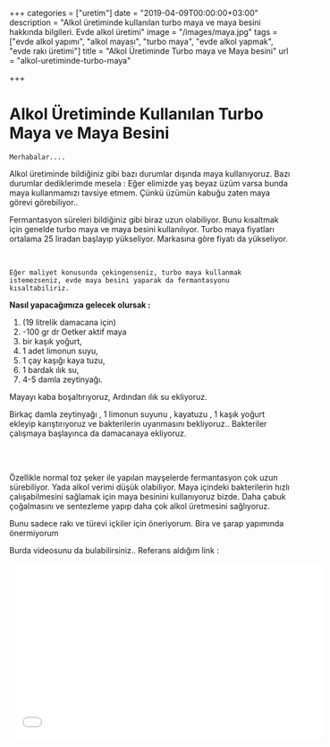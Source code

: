 +++
categories = ["uretim"]
date = "2019-04-09T00:00:00+03:00"
description = "Alkol üretiminde kullanılan turbo maya ve maya besini hakkında bilgileri. Evde alkol üretimi"
image = "/images/maya.jpg"
tags = ["evde alkol yapımı", "alkol mayası", "turbo maya", "evde alkol yapmak", "evde rakı üretimi"]
title = "Alkol Üretiminde Turbo maya ve Maya besini"
url = "alkol-uretiminde-turbo-maya"

+++
# Alkol Üretiminde Kullanılan Turbo Maya ve Maya Besini  

 

    Merhabalar.... 

   Alkol üretiminde bildiğiniz gibi bazı durumlar dışında maya kullanıyoruz. Bazı durumlar dediklerimde mesela : Eğer elimizde yaş beyaz üzüm varsa bunda maya kullanmamızı tavsiye etmem. Çünkü üzümün kabuğu zaten maya görevi görebiliyor..

  Fermantasyon süreleri bildiğiniz gibi biraz uzun olabiliyor. Bunu kısaltmak için genelde turbo maya ve maya besini kullanılıyor. Turbo maya fiyatları ortalama 25 liradan başlayıp yükseliyor.  Markasına göre fiyatı da yükseliyor.

<br>

    Eğer maliyet konusunda çekingenseniz, turbo maya kullanmak istemezseniz, evde maya besini yaparak da fermantasyonu kısaltabiliriz.

  **Nasıl yapacağımıza  gelecek olursak :**

  

1. (19 litrelik damacana için) 
2. -100 gr dr Oetker aktif maya
3. bir kaşık yoğurt,
4.  1 adet limonun suyu,
5.  1 çay kaşığı kaya tuzu, 
6. 1 bardak ılık su,
7.  4-5 damla zeytinyağı.

   Mayayı kaba boşaltırıyoruz, Ardından ılık su ekliyoruz.

Birkaç damla zeytinyağı , 1 limonun suyunu , kayatuzu , 1 kaşık yoğurt ekleyip karıştırıyoruz ve bakterilerin uyanmasını bekliyoruz..  Bakteriler çalışmaya başlayınca da damacanaya ekliyoruz.

 <br><br>

  Özellikle normal toz şeker ile yapılan mayşelerde fermantasyon çok uzun  sürebiliyor. Yada alkol verimi düşük olabiliyor. Maya içindeki bakterilerin hızlı çalışabilmesini sağlamak için maya besinini kullanıyoruz bizde. Daha çabuk çoğalmasını ve sentezleme yapıp daha çok alkol üretmesini sağlıyoruz.

  Bunu sadece  rakı ve türevi içkiler için öneriyorum. Bira ve şarap yapımında önermiyorum

 Burda videosunu da bulabilirsiniz..  Referans aldığım link : 

<iframe width="560" height="315" src="[https://www.youtube.com/embed/vTVqi4bX_W4](https://www.youtube.com/embed/vTVqi4bX_W4 "https://www.youtube.com/embed/vTVqi4bX_W4")" frameborder="0" allow="accelerometer; autoplay; encrypted-media; gyroscope; picture-in-picture" allowfullscreen></iframe>